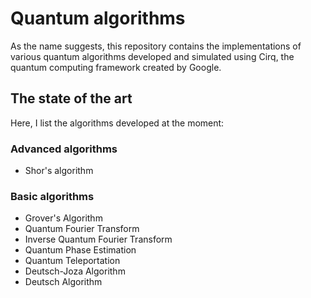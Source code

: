 # Quantum algorithms

As the name suggests, this repository contains the implementations of various quantum algorithms developed and simulated using Cirq, the quantum computing framework created by Google.

## The state of the art
Here, I list the algorithms developed at the moment:

### Advanced algorithms
 - Shor's algorithm

### Basic algorithms
 - Grover's Algorithm
 - Quantum Fourier Transform
 - Inverse Quantum Fourier Transform
 - Quantum Phase Estimation
 - Quantum Teleportation
 - Deutsch-Joza Algorithm
 - Deutsch Algorithm
